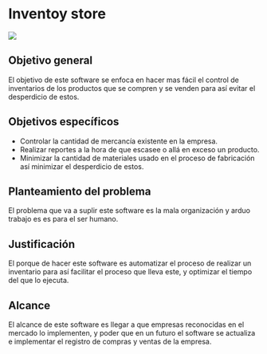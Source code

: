 # **Inventoy store**
**![](https://lh3.googleusercontent.com/i5Oa6FL32qyS5GgkRyeExWc1CcFpMHHxxOTNlQZM4Yw4t9q90vmB7ZMmujow6ULZv3r-__Chz61IkeyGMdFMmkHj5cPeu7eAix0CSa9wg2_DiUgyX1R8AYzxMsIrZFBuuSVuMIuP8qHrqEEMVA)**
## Objetivo general
 
El objetivo de este software se enfoca en hacer mas fácil el control de inventarios de los productos que se compren y se venden para así evitar el desperdicio de estos.

## Objetivos específicos 

* Controlar la cantidad de mercancía existente en la empresa.
* Realizar reportes a la hora de que escasee o allá en exceso un producto. 
* Minimizar la cantidad de materiales usado en el proceso de fabricación así minimizar el desperdicio de estos. 

## Planteamiento del problema 

El problema que va a suplir este software es la mala organización y arduo trabajo es es para el ser humano. 

## Justificación 

El porque de hacer este software es automatizar el proceso de realizar un inventario para así facilitar el proceso que lleva este, y optimizar el tiempo del que lo ejecuta.

## Alcance 

El alcance de este software es llegar a que empresas reconocidas en el mercado lo implementen, y poder que en un futuro el software se actualiza e implementar el registro de compras y ventas de la empresa.  

